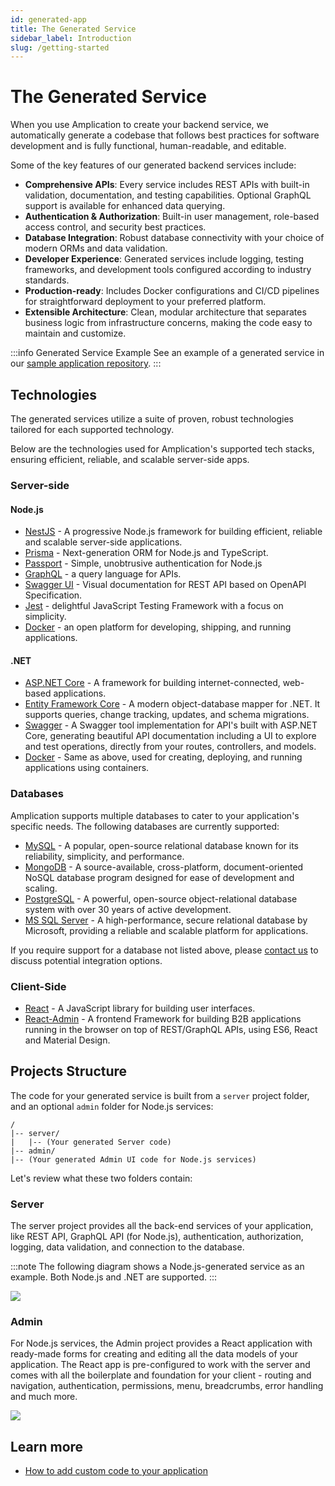 ```yaml
---
id: generated-app
title: The Generated Service
sidebar_label: Introduction
slug: /getting-started
---
```


# The Generated Service

When you use Amplication to create your backend service, we automatically generate a codebase that follows best practices for software development and is fully functional, human-readable, and editable.

Some of the key features of our generated backend services include:

- **Comprehensive APIs**: Every service includes REST APIs with built-in validation, documentation, and testing capabilities. Optional GraphQL support is available for enhanced data querying.
- **Authentication & Authorization**: Built-in user management, role-based access control, and security best practices.
- **Database Integration**: Robust database connectivity with your choice of modern ORMs and data validation.
- **Developer Experience**: Generated services include logging, testing frameworks, and development tools configured according to industry standards.
- **Production-ready**: Includes Docker configurations and CI/CD pipelines for straightforward deployment to your preferred platform.
- **Extensible Architecture**: Clean, modular architecture that separates business logic from infrastructure concerns, making the code easy to maintain and customize.

:::info Generated Service Example
See an example of a generated service in our [sample application repository](https://github.com/amplication/sample-app).
:::

## Technologies

The generated services utilize a suite of proven, robust technologies tailored for each supported technology.

Below are the technologies used for Amplication's supported tech stacks, ensuring efficient, reliable, and scalable server-side apps.

### Server-side

#### Node.js

- [NestJS](https://nestjs.com/) - A progressive Node.js framework for building efficient, reliable and scalable server-side applications.
- [Prisma](https://www.prisma.io/) - Next-generation ORM for Node.js and TypeScript.
- [Passport](https://www.passportjs.org/) - Simple, unobtrusive authentication for Node.js
- [GraphQL](https://graphql.org/) - a query language for APIs.
- [Swagger UI](https://swagger.io/) - Visual documentation for REST API based on OpenAPI Specification.
- [Jest](https://jestjs.io/) - delightful JavaScript Testing Framework with a focus on simplicity.
- [Docker](https://www.docker.com/) - an open platform for developing, shipping, and running applications.

#### .NET

- [ASP.NET Core](https://dotnet.microsoft.com/en-us/apps/aspnet) - A framework for building internet-connected, web-based applications.
- [Entity Framework Core](https://docs.microsoft.com/en-us/ef/core/) - A modern object-database mapper for .NET. It supports queries, change tracking, updates, and schema migrations.
- [Swagger](https://swagger.io/tools/swagger-ui/) - A Swagger tool implementation for API's built with ASP.NET Core, generating beautiful API documentation including a UI to explore and test operations, directly from your routes, controllers, and models.
- [Docker](https://www.docker.com/) - Same as above, used for creating, deploying, and running applications using containers.

### Databases

Amplication supports multiple databases to cater to your application's specific needs. The following databases are currently supported:

- [MySQL](https://www.mysql.com/) - A popular, open-source relational database known for its reliability, simplicity, and performance.
- [MongoDB](https://www.mongodb.com/) - A source-available, cross-platform, document-oriented NoSQL database program designed for ease of development and scaling.
- [PostgreSQL](https://www.postgresql.org/) - A powerful, open-source object-relational database system with over 30 years of active development.
- [MS SQL Server](https://www.microsoft.com/en-us/sql-server) - A high-performance, secure relational database by Microsoft, providing a reliable and scalable platform for applications.

If you require support for a database not listed above, please [contact us](https://amplication.com/contact-us) to discuss potential integration options.

### Client-Side

- [React](https://reactjs.org/) - A JavaScript library for building user interfaces.
- [React-Admin](https://marmelab.com/react-admin/) - A frontend Framework for building B2B applications running in the browser on top of REST/GraphQL APIs, using ES6, React and Material Design.

## Projects Structure

The code for your generated service is built from a `server` project folder, and an optional `admin` folder for Node.js services:

```
/
|-- server/
|   |-- (Your generated Server code)
|-- admin/
|-- (Your generated Admin UI code for Node.js services)
```

Let's review what these two folders contain:

### Server

The server project provides all the back-end services of your application, like REST API, GraphQL API (for Node.js), authentication, authorization, logging, data validation, and connection to the database.

:::note
The following diagram shows a Node.js-generated service as an example. Both Node.js and .NET are supported.
:::

![](./assets/generated-app/app-components2.jpg)

### Admin

For Node.js services, the Admin project provides a React application with ready-made forms for creating and editing all the data models of your application. The React app is pre-configured to work with the server and comes with all the boilerplate and foundation for your client - routing and navigation, authentication, permissions, menu, breadcrumbs, error handling and much more.

![](./assets/generated-app/admin-ui.png)

## Learn more

- [How to add custom code to your application](/how-to/custom-code)
